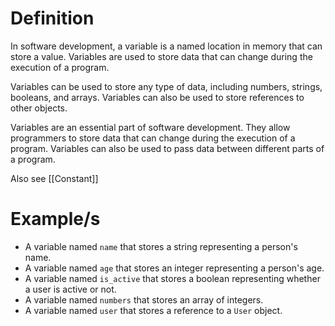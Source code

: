 # Definition
In software development, a variable is a named location in memory that can store a value. Variables are used to store data that can change during the execution of a program.

Variables can be used to store any type of data, including numbers, strings, booleans, and arrays. Variables can also be used to store references to other objects.

Variables are an essential part of software development. They allow programmers to store data that can change during the execution of a program. Variables can also be used to pass data between different parts of a program.

Also see [[Constant]]

# Example/s

- A variable named `name` that stores a string representing a person's name.
- A variable named `age` that stores an integer representing a person's age.
- A variable named `is_active` that stores a boolean representing whether a user is active or not.
- A variable named `numbers` that stores an array of integers.
- A variable named `user` that stores a reference to a `User` object.